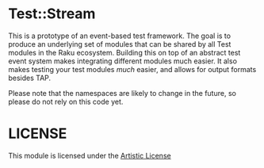 # Test::Stream

This is a prototype of an event-based test framework. The goal is to produce
an underlying set of modules that can be shared by all Test modules in the
Raku ecosystem. Building this on top of an abstract test event system makes
integrating different modules much easier. It also makes testing your test
modules *much* easier, and allows for output formats besides TAP.

Please note that the namespaces are likely to change in the future, so please
do not rely on this code yet.

# LICENSE

This module is licensed under the [Artistic License](LICENSE)
